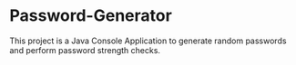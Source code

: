  # Password-Generator
This project is a Java Console Application to generate random passwords and perform password strength checks.
